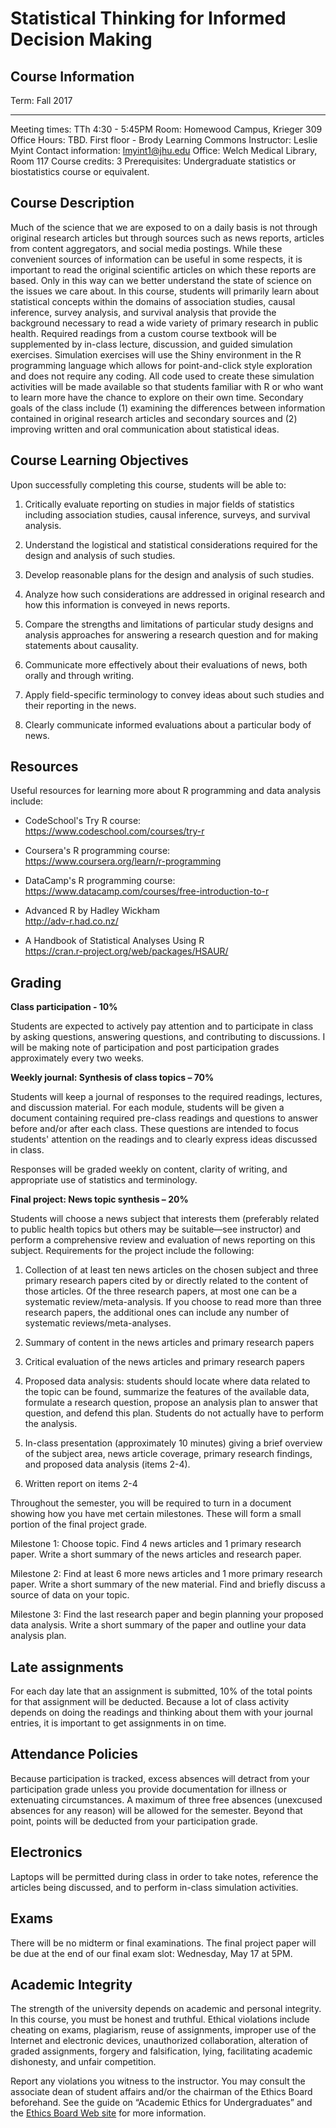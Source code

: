 # Statistical Thinking for Informed Decision Making

## Course Information

  Term:                  Fall 2017
  ---------------------- ------------------------------------------------------------
  Meeting times:         TTh 4:30 - 5:45PM
  Room:                  Homewood Campus, Krieger 309
  Office Hours:          TBD. First floor - Brody Learning Commons
  Instructor:            Leslie Myint
  Contact information:   <lmyint1@jhu.edu>
  Office:                Welch Medical Library, Room 117
  Course credits:        3
  Prerequisites:         Undergraduate statistics or biostatistics course or equivalent.

## Course Description

Much of the science that we are exposed to on a daily basis is not through original research articles but through sources such as news reports, articles from content aggregators, and social media postings. While these convenient sources of information can be useful in some respects, it is important to read the original scientific articles on which these reports are based. Only in this way can we better understand the state of science on the issues we care about. In this course, students will primarily learn about statistical concepts within the domains of association studies, causal inference, survey analysis, and survival analysis that provide the background necessary to read a wide variety of primary research in public health. Required readings from a custom course textbook will be supplemented by in-class lecture, discussion, and guided simulation exercises. Simulation exercises will use the Shiny environment in the R programming language which allows for point-and-click style exploration and does not require any coding. All code used to create these simulation activities will be made available so that students familiar with R or who want to learn more have the chance to explore on their own time. Secondary goals of the class include (1) examining the differences between information contained in original research articles and secondary sources and (2) improving written and oral communication about statistical ideas.

## Course Learning Objectives

Upon successfully completing this course, students will be able to:

1.  Critically evaluate reporting on studies in major fields of
    statistics including association studies, causal inference,
    surveys, and survival analysis.

2.  Understand the logistical and statistical considerations required
    for the design and analysis of such studies.

3.  Develop reasonable plans for the design and analysis of such studies.

4.  Analyze how such considerations are addressed in original research
    and how this information is conveyed in news reports.

5.  Compare the strengths and limitations of particular study designs
    and analysis approaches for answering a research question and for
    making statements about causality.

6.  Communicate more effectively about their evaluations of news, both
    orally and through writing.

7.  Apply field-specific terminology to convey ideas about such studies
    and their reporting in the news.

8.  Clearly communicate informed evaluations about a particular body of
    news.

## Resources

Useful resources for learning more about R programming and data analysis
include:

-   CodeSchool's Try R course:\
    <https://www.codeschool.com/courses/try-r>

-   Coursera's R programming course:\
    <https://www.coursera.org/learn/r-programming>

-   DataCamp's R programming course:\
    <https://www.datacamp.com/courses/free-introduction-to-r>

-   Advanced R by Hadley Wickham\
    <http://adv-r.had.co.nz/>

-   A Handbook of Statistical Analyses Using R\
    <https://cran.r-project.org/web/packages/HSAUR/>

## Grading

**Class participation - 10%**

Students are expected to actively pay attention and to participate 
in class by asking questions, answering questions, and contributing 
to discussions. I will be making note of participation and post 
participation grades approximately every two weeks.

**Weekly journal: Synthesis of class topics – 70%**

Students will keep a journal of responses to the required readings, 
lectures, and discussion material. For each module, students will be 
given a document containing required pre-class readings and questions 
to answer before and/or after each class. These questions are intended 
to focus students' attention on the readings and to clearly express 
ideas discussed in class.

Responses will be graded weekly on content, clarity of writing, and
appropriate use of statistics and terminology.

**Final project: News topic synthesis – 20%**

Students will choose a news subject that interests them (preferably
related to public health topics but others may be suitable—see
instructor) and perform a comprehensive review and evaluation of news
reporting on this subject. Requirements for the project include the
following:

1.  Collection of at least ten news articles on the chosen subject and
    three primary research papers cited by or directly related to the
    content of those articles. Of the three research papers, at most 
    one can be a systematic review/meta-analysis. If you choose to read 
    more than three research papers, the additional ones can include any 
    number of systematic reviews/meta-analyses.

2.  Summary of content in the news articles and primary research papers

3.  Critical evaluation of the news articles and primary research papers

4.  Proposed data analysis: students should locate where data related to
    the topic can be found, summarize the features of the available
    data, formulate a research question, propose an analysis plan to
    answer that question, and defend this plan. Students do not actually
    have to perform the analysis.

5.  In-class presentation (approximately 10 minutes) giving a brief overview
    of the subject area, news article coverage, primary research findings, 
    and proposed data analysis (items 2-4).

6.  Written report on items 2-4

Throughout the semester, you will be required to turn in a document showing 
how you have met certain milestones. These will form a small portion of the 
final project grade.

Milestone 1: Choose topic. Find 4 news articles and 1 primary research paper. 
Write a short summary of the news articles and research paper.

Milestone 2: Find at least 6 more news articles and 1 more primary research 
paper. Write a short summary of the new material. Find and briefly discuss a 
source of data on your topic.

Milestone 3: Find the last research paper and begin planning your proposed 
data analysis. Write a short summary of the paper and outline your data 
analysis plan.

## Late assignments

For each day late that an assignment is submitted, 10% of the total points 
for that assignment will be deducted. Because a lot of class activity depends 
on doing the readings and thinking about them with your journal entries, it 
is important to get assignments in on time.

## Attendance Policies

Because participation is tracked, excess absences will detract from 
your participation grade unless you provide documentation for illness 
or extenuating circumstances. A maximum of three free absences (unexcused 
absences for any reason) will be allowed for the semester. Beyond that point, 
points will be deducted from your participation grade.

## Electronics

Laptops will be permitted during class in order to take notes, reference 
the articles being discussed, and to perform in-class simulation activities.

## Exams

There will be no midterm or final examinations. The final project paper 
will be due at the end of our final exam slot: Wednesday, May 17 at 5PM.

## Academic Integrity

The strength of the university depends on academic and personal integrity. 
In this course, you must be honest and truthful. Ethical violations include 
cheating on exams, plagiarism, reuse of assignments, improper use of the 
Internet and electronic devices, unauthorized collaboration, alteration of 
graded assignments, forgery and falsification, lying, facilitating academic 
dishonesty, and unfair competition.

Report any violations you witness to the instructor. You may consult the 
associate dean of student affairs and/or the chairman of the Ethics Board 
beforehand. See the guide on “Academic Ethics for Undergraduates” and the 
[Ethics Board Web site](http://e-catalog.jhu.edu/undergrad-students/student-life-policies/#UAEB) 
for more information.